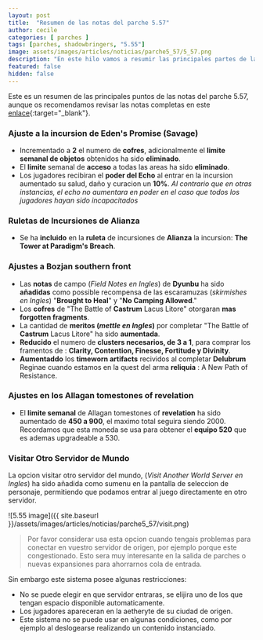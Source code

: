 ```yaml
---
layout: post
title:  "Resumen de las notas del parche 5.57"
author: cecile
categories: [ parches ]
tags: [parches, shadowbringers, "5.55"]
image: assets/images/articles/noticias/parche5_57/5_57.png
description: "En este hilo vamos a resumir las principales partes de las notas del parche 5.57."
featured: false
hidden: false
---
```


Este es un resumen de las principales puntos de las notas del parche 5.57, aunque os recomendamos revisar las notas completas en este [enlace](https://eu.finalfantasyxiv.com/lodestone/topics/detail/002b1272ea05351621ce21426d6ff42738e0b2cc){:target="_blank"}.

### Ajuste a la incursion de Eden's Promise (Savage)

- Incrementado a **2** el numero de **cofres**, adicionalmente el **limite semanal de objetos** obtenidos ha sido **eliminado**.
- El **limite** semanal de **acceso** a todas las areas ha sido **eliminado**.
- Los jugadores recibiran el **poder del Echo** al entrar en la incursion aumentado su salud, daño y curacion un **10%**. *Al contrario que en otras instancias, el echo no aumentara en poder en el caso que todos los jugadores hayan sido incapacitados*

### Ruletas de Incursiones de Alianza

- Se ha **incluido** en la **ruleta** de incursiones de **Alianza** la incursion: **The Tower at Paradigm's Breach**.

### Ajustes a Bozjan southern front

- Las **notas** de campo (*Field Notes en Ingles*) de **Dyunbu** ha sido **añadidas** como possible recompensa de las escaramuzas (*skirmishes en Ingles*) "**Brought to Heal**" y "**No Camping Allowed**."
- Los **cofres** de "The Battle of **Castrum** Lacus Litore" otorgaran **mas forgotten fragments**.
- La cantidad de **meritos (*mettle en Ingles*)** por completar "The Battle of **Castrum** Lacus Litore" ha sido **aumentada**.
- **Reducido** el numero de **clusters necesarios, de 3 a 1**, para comprar los framentos de : **Clarity, Contention, Finesse, Fortitude y Divinity**.
- **Aumentaddo** los **timeworn artifacts** recividos al completar **Delubrum** Reginae cuando estamos en la quest del arma **reliquia** : A New Path of Resistance.

### Ajustes en los Allagan tomestones of revelation

- El **limite semanal** de Allagan tomestones of **revelation** ha sido aumentado de **450 a 900**, el maximo total seguira siendo 2000. Recordamos que esta moneda se usa para obtener el **equipo 520** que es ademas upgradeable a 530.

### Visitar Otro Servidor de Mundo

La opcion visitar otro servidor del mundo, (*Visit Another World Server en Ingles*) ha sido añadida como sumenu en la pantalla de seleccion de personaje, permitiendo que podamos entrar al juego directamente en otro servidor.

![5.55 image]({{ site.baseurl }}/assets/images/articles/noticias/parche5_57/visit.png)

<blockquote>
Por favor considerar usa esta opcion cuando tengais problemas para conectar en vuestro servidor de origen, por ejemplo porque este congestionado. Esto sera muy interesante en la salida de parches o nuevas expansiones para ahorrarnos cola de entrada.
</blockquote>

Sin embargo este sistema posee algunas restricciones:

- No se puede elegir en que servidor entraras, se elijira uno de los que tengan espacio disponible automaticamente.
- Los jugadores apareceran en la aetheryte de su ciudad de origen.
- Este sistema no se puede usar en algunas condiciones, como por ejemplo al deslogearse realizando un contenido instanciado.



